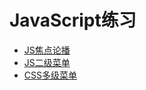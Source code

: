 # JavaScript练习

- [JS焦点论播](https://ashayx.github.io/JavaScript-demo/JavaScript%E7%BB%83%E6%89%8B%E9%A1%B9%E7%9B%AE/JS%E7%84%A6%E7%82%B9%E8%BD%AE%E6%92%AD.html)
- [JS二级菜单](https://ashayx.github.io/JavaScript-demo/JavaScript%E7%BB%83%E6%89%8B%E9%A1%B9%E7%9B%AE/JS%E5%A4%9A%E7%BA%A7%E8%8F%9C%E5%8D%95.html)
- [CSS多级菜单](https://ashayx.github.io/JavaScript-demo/JavaScript练手项目/CSS多级菜单.html)
